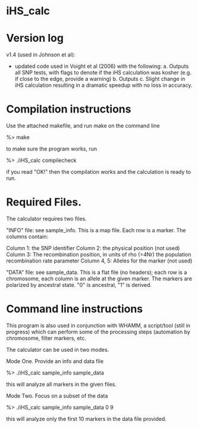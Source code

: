# iHS_calc

# Version log

v1.4 (used in Johnson et al):
 
- updated code used in Voight et al (2006) with the following:
 a. Outputs all SNP tests, with flags to denote if the iHS calculation was kosher 
    (e.g. if close to the edge, provide a warning)
 b. Outputs 
 c. Slight change in iHS calculation resulting in a dramatic speedup with no loss in accuracy.

# Compilation instructions

Use the attached makefile, and run make on the command line

%> make

to make sure the program works, run

%> ./iHS_calc compilecheck

if you read "OK!" then the compilation works and the calculation is ready to run.

# Required Files.

The calculator requires two files.

"INFO" file: see sample_info. This is a map file. Each row is a marker. The columns contain:

Column 1: the SNP identifier
Column 2: the physical position (not used)
Column 3: The recombination position, in units of rho (=4Nr) the population recombination rate parameter
Column 4, 5: Alleles for the marker (not used)

"DATA" file: see sample_data. This is a flat file (no headers); each row is a chromosome, each column is an allele at the given marker. 
The markers are polarized by ancestral state. "0" is ancestral, "1" is derived.   

# Command line instructions

This program is also used in conjunction with WHAMM, a script/tool (still in progress) which
can perform some of the processing steps (automation by chromosome, filter markers, etc.

The calculator can be used in two modes.

Mode One. Provide an info and data file

%> ./iHS_calc sample_info sample_data

this will analyze all markers in the given files.

Mode Two. Focus on a subset of the data

%> ./iHS_calc sample_info sample_data 0 9

this will analyze only the first 10 markers in the data file provided.